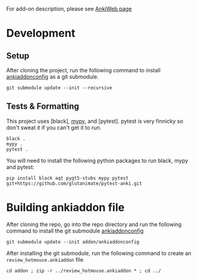 For add-on description, please see [AnkiWeb page](https://ankiweb.net/shared/info/1928346827)
# Development
## Setup
After cloning the project, run the following command to install [ankiaddonconfig](https://github.com/BlueGreenMagick/ankiaddonconfig/) as a git submodule.
```
git submodule update --init --recursive
```

## Tests & Formatting
This project uses [black], [mypy](https://github.com/python/mypy), and [pytest].
pytest is very finnicky so don't sweat it if you can't get it to run.

```
black .
mypy .
pytest .
```

You will need to install the following python packages to run black, mypy and pytest: 
```
pip install black aqt pyqt5-stubs mypy pytest git+https://github.com/glutanimate/pytest-anki.git
```

# Building ankiaddon file
After cloning the repo, go into the repo directory and run the following command to install the git submodule [ankiaddonconfig](https://github.com/BlueGreenMagick/ankiaddonconfig/)
```
git submodule update --init addon/ankiaddonconfig
```
After installing the git submodule, run the following command to create an `review_hotmouse.ankiaddon` file
```
cd addon ; zip -r ../review_hotmouse.ankiaddon * ; cd ../
```